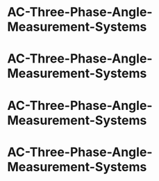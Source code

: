 # AC-Three-Phase-Angle-Measurement-Systems
# AC-Three-Phase-Angle-Measurement-Systems
# AC-Three-Phase-Angle-Measurement-Systems
# AC-Three-Phase-Angle-Measurement-Systems
